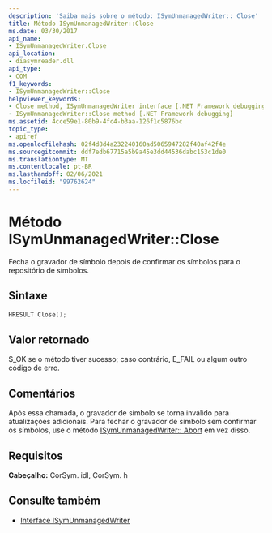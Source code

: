 ```yaml
---
description: 'Saiba mais sobre o método: ISymUnmanagedWriter:: Close'
title: Método ISymUnmanagedWriter::Close
ms.date: 03/30/2017
api_name:
- ISymUnmanagedWriter.Close
api_location:
- diasymreader.dll
api_type:
- COM
f1_keywords:
- ISymUnmanagedWriter::Close
helpviewer_keywords:
- Close method, ISymUnmanagedWriter interface [.NET Framework debugging]
- ISymUnmanagedWriter::Close method [.NET Framework debugging]
ms.assetid: 4cce59e1-80b9-4fc4-b3aa-126f1c5876bc
topic_type:
- apiref
ms.openlocfilehash: 02f4d8d4a232240160ad5065947282f40af42f4e
ms.sourcegitcommit: ddf7edb67715a5b9a45e3dd44536dabc153c1de0
ms.translationtype: MT
ms.contentlocale: pt-BR
ms.lasthandoff: 02/06/2021
ms.locfileid: "99762624"
---
```

# <a name="isymunmanagedwriterclose-method"></a>Método ISymUnmanagedWriter::Close

Fecha o gravador de símbolo depois de confirmar os símbolos para o repositório de símbolos.  
  
## <a name="syntax"></a>Sintaxe  
  
```cpp  
HRESULT Close();  
```  
  
## <a name="return-value"></a>Valor retornado  

 S_OK se o método tiver sucesso; caso contrário, E_FAIL ou algum outro código de erro.  
  
## <a name="remarks"></a>Comentários  

 Após essa chamada, o gravador de símbolo se torna inválido para atualizações adicionais. Para fechar o gravador de símbolo sem confirmar os símbolos, use o método [ISymUnmanagedWriter:: Abort](isymunmanagedwriter-abort-method.md) em vez disso.  
  
## <a name="requirements"></a>Requisitos  

 **Cabeçalho:** CorSym. idl, CorSym. h  
  
## <a name="see-also"></a>Consulte também

- [Interface ISymUnmanagedWriter](isymunmanagedwriter-interface.md)
